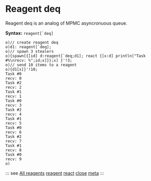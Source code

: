 # Reagent deq

Reagent deq is an analog of MPMC asyncronuous queue.

**Syntax:** ```reagent[`deq]```

```o
o)// create reagent deq
o)d1: reagent[`deq];
o)// spawn 3 stealers
o){spawn[{[id] d:reagent[`deq;d1]; react {[x:d] println["Task #%\nrecv: %";id;x]}};x] }'!3;
o)// send 10 items to a reagent
o){d1[x]}'!10;
Task #0
recv: 0
Task #2
recv: 2
Task #1
recv: 1
Task #0
recv: 3
Task #2
recv: 4
Task #1
recv: 5
Task #0
recv: 6
Task #2
recv: 7
Task #1
recv: 8
Task #0
recv: 9
o)
```

::: see
[All reagents](/reference/types/reagents/overview.md)
[reagent](/verbs/concurrency/reagent.md)
[react](/verbs/concurrency/react.md)
[close](/verbs/concurrency/close.md)
[meta](/verbs/other/meta.md)
:::
